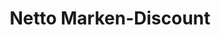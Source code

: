 ---
title: "Netto Marken-Discount"
url: /borna/netto-marken-discount-pawlowstrasse/
shop: Supermarkt
---